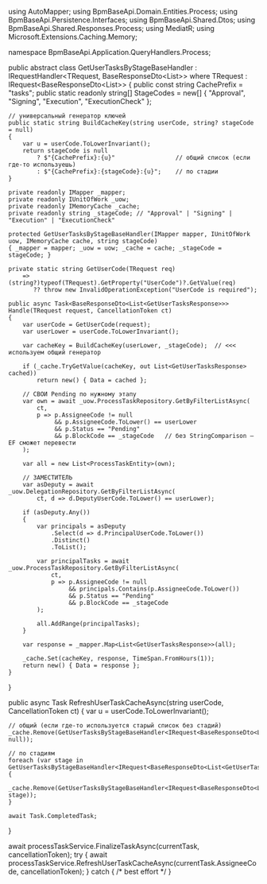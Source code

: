 using AutoMapper;
using BpmBaseApi.Domain.Entities.Process;
using BpmBaseApi.Persistence.Interfaces;
using BpmBaseApi.Shared.Dtos;
using BpmBaseApi.Shared.Responses.Process;
using MediatR;
using Microsoft.Extensions.Caching.Memory;

namespace BpmBaseApi.Application.QueryHandlers.Process;

public abstract class GetUserTasksByStageBaseHandler<TRequest>
    : IRequestHandler<TRequest, BaseResponseDto<List<GetUserTasksResponse>>>
    where TRequest : IRequest<BaseResponseDto<List<GetUserTasksResponse>>>
{
    public const string CachePrefix = "tasks";
    public static readonly string[] StageCodes = new[] { "Approval", "Signing", "Execution", "ExecutionCheck" };

    // универсальный генератор ключей
    public static string BuildCacheKey(string userCode, string? stageCode = null)
    {
        var u = userCode.ToLowerInvariant();
        return stageCode is null
            ? $"{CachePrefix}:{u}"                 // общий список (если где-то используешь)
            : $"{CachePrefix}:{stageCode}:{u}";    // по стадии
    }

    private readonly IMapper _mapper;
    private readonly IUnitOfWork _uow;
    private readonly IMemoryCache _cache;
    private readonly string _stageCode; // "Approval" | "Signing" | "Execution" | "ExecutionCheck"

    protected GetUserTasksByStageBaseHandler(IMapper mapper, IUnitOfWork uow, IMemoryCache cache, string stageCode)
    { _mapper = mapper; _uow = uow; _cache = cache; _stageCode = stageCode; }

    private static string GetUserCode(TRequest req)
        => (string?)typeof(TRequest).GetProperty("UserCode")?.GetValue(req)
           ?? throw new InvalidOperationException("UserCode is required");

    public async Task<BaseResponseDto<List<GetUserTasksResponse>>> Handle(TRequest request, CancellationToken ct)
    {
        var userCode = GetUserCode(request);
        var userLower = userCode.ToLowerInvariant();

        var cacheKey = BuildCacheKey(userLower, _stageCode);  // <<< используем общий генератор

        if (_cache.TryGetValue(cacheKey, out List<GetUserTasksResponse> cached))
            return new() { Data = cached };

        // СВОИ Pending по нужному этапу
        var own = await _uow.ProcessTaskRepository.GetByFilterListAsync(
            ct,
            p => p.AssigneeCode != null
                 && p.AssigneeCode.ToLower() == userLower
                 && p.Status == "Pending"
                 && p.BlockCode == _stageCode   // без StringComparison — EF сможет перевести
        );

        var all = new List<ProcessTaskEntity>(own);

        // ЗАМЕСТИТЕЛЬ
        var asDeputy = await _uow.DelegationRepository.GetByFilterListAsync(
            ct, d => d.DeputyUserCode.ToLower() == userLower);

        if (asDeputy.Any())
        {
            var principals = asDeputy
                .Select(d => d.PrincipalUserCode.ToLower())
                .Distinct()
                .ToList();

            var principalTasks = await _uow.ProcessTaskRepository.GetByFilterListAsync(
                ct,
                p => p.AssigneeCode != null
                     && principals.Contains(p.AssigneeCode.ToLower())
                     && p.Status == "Pending"
                     && p.BlockCode == _stageCode
            );

            all.AddRange(principalTasks);
        }

        var response = _mapper.Map<List<GetUserTasksResponse>>(all);

        _cache.Set(cacheKey, response, TimeSpan.FromHours(1));
        return new() { Data = response };
    }
}


public async Task RefreshUserTaskCacheAsync(string userCode, CancellationToken ct)
{
    var u = userCode.ToLowerInvariant();

    // общий (если где-то используется старый список без стадий)
    _cache.Remove(GetUserTasksByStageBaseHandler<IRequest<BaseResponseDto<List<GetUserTasksResponse>>>>.BuildCacheKey(u, null));

    // по стадиям
    foreach (var stage in GetUserTasksByStageBaseHandler<IRequest<BaseResponseDto<List<GetUserTasksResponse>>>>.StageCodes)
    {
        _cache.Remove(GetUserTasksByStageBaseHandler<IRequest<BaseResponseDto<List<GetUserTasksResponse>>>>.BuildCacheKey(u, stage));
    }

    await Task.CompletedTask;
}






await processTaskService.FinalizeTaskAsync(currentTask, cancellationToken);
try
{
    await processTaskService.RefreshUserTaskCacheAsync(currentTask.AssigneeCode, cancellationToken);
}
catch { /* best effort */ }






